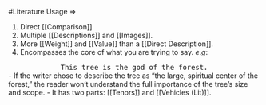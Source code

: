 #Literature 
Usage $\Rightarrow$ 
1. Direct [[Comparison]]
2. Multiple [[Descriptions]] and [[Images]]. 
3. More [[Weight]] and [[Value]] than a [[Direct Description]]. 
4. Encompasses the core of what you are trying to say.
$e.g:$
<center><tt>
This tree is the god of the forest.
</tt></center>
- If the writer chose to describe the tree as “the large, spiritual center of the forest,” the reader won’t understand the full importance of the tree’s size and scope.
- It has two parts: [[Tenors]] and [[Vehicles (Lit)]].